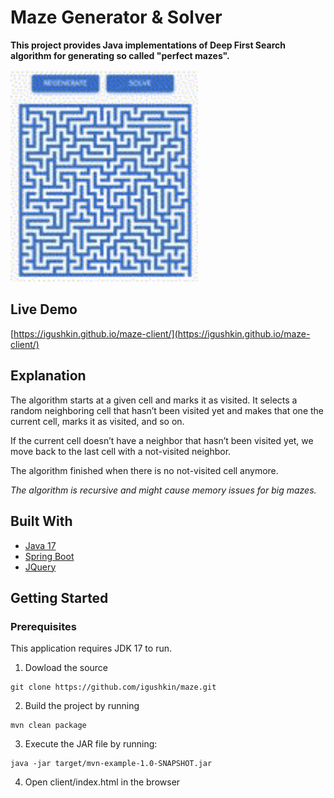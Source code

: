 # Maze Generator & Solver

**This project provides Java implementations of Deep First Search algorithm for generating so called "perfect mazes".** <br>

<img width=300px src='https://github.com/igushkin/maze/blob/master/examples/example.gif?raw=true'>

## Live Demo

[https://igushkin.github.io/maze-client/](https://igushkin.github.io/maze-client/)


## Explanation

The algorithm starts at a given cell and marks it as visited. It selects a random neighboring cell that hasn’t been visited yet and makes that one the current cell, marks it as visited, and so on.

If the current cell doesn’t have a neighbor that hasn’t been visited yet, we move back to the last cell with a not-visited neighbor.

The algorithm finished when there is no not-visited cell anymore.

*The algorithm is recursive and might cause memory issues for big mazes.* 

## Built With

* [Java 17](https://www.oracle.com/java/technologies/javase/jdk17-archive-downloads.html)
* [Spring Boot](https://github.com/spring-projects/spring-boot)
* [JQuery](https://github.com/jquery/jquery)

## Getting Started
### Prerequisites
This application requires JDK 17 to run. 

1. Dowload the source

```
git clone https://github.com/igushkin/maze.git
```

2. Build the project by running

```
mvn clean package
```

3. Execute the JAR file by running:

```
java -jar target/mvn-example-1.0-SNAPSHOT.jar
```

4. Open client/index.html in the browser
